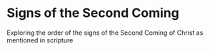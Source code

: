 # Signs of the Second Coming

Exploring the order of the signs of the Second Coming of Christ as mentioned in scripture
